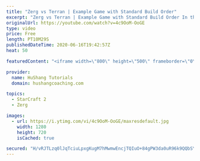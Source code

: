 ```yaml
---
title: "Zerg vs Terran | Example Game with Standard Build Order"
excerpt: "Zerg vs Terran | Example Game with Standard Build Order In this guide we learn how to defend early Terran attacks.  Coaching -------------------------------------------------------------------------- Interested in Starcraft lessons? Check out my website! I would love to help you improve and reach your"
originalUrl: https://youtube.com/watch?v=4c9OoM-OoGE
type: video
price: Free
length: PT10M29S
publishedDateTime: 2020-06-16T19:42:57Z
heat: 50

featuredContent: "<iframe width=\"800\" height=\"500\" frameborder=\"0\" src=\"https://www.youtube.com/embed/4c9OoM-OoGE\" allow=\"accelerometer; autoplay; encrypted-media; gyroscope; picture-in-picture\" allowfullscreen></iframe>"

provider:
  name: HuShang Tutorials
  domain: hushangcoaching.com

topics:
  - StarCraft 2
  - Zerg

images:
  - url: https://i.ytimg.com/vi/4c9OoM-OoGE/maxresdefault.jpg
    width: 1280
    height: 720
    isCached: true

secured: "H/vRJTLzq0lJqTciuLpxgKugM7hMwmwEncjTQIuO+84gPW3da0uR96k9QQbSYd+7iZeoHeGkzt/FuAVEshpXily6y3BgcbJeGmGDbMCCU16rWPrtV02pT0ZaMgoKzZt3oBM48m6kvQnkbvPIrqIr9TIJNGebmT53Glac9dyNuhuZlA5B5Z0R2VnlwQlzjuTv3aDlEqgfrhkUUL8qLQFahskPpmP2dXgWh/pkwPaUffIy+C3IUvd8zkkHxpk4j7YIRDvWvB+uglfEOfs0zkOfWU0gdNeWHFeZTJzTPJzFIdgIEC+bLbWVZP2pF7P2yjiImj2jWCM3a0hvM+FbesNfPGYkP8iBLxSsrz64YVcaHNIn0kLZjDT6nNGN5PUtApyWW+OQFpzcDLaqY/mvg5FiELSmAGzboop7wrvfjie7Dg0=;Rw/XUqNDQLRKOzwljyxDIw=="
---
```


